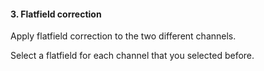 #### 3. Flatfield correction

Apply flatfield correction to the two different channels.

Select a flatfield for each channel that you selected before.
